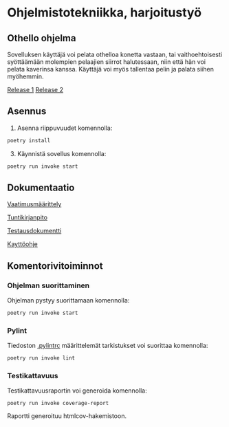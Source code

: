 # Ohjelmistotekniikka, harjoitustyö
## Othello ohjelma
Sovelluksen käyttäjä voi pelata othelloa konetta vastaan, tai vaithoehtoisesti syöttäämään molempien pelaajien siirrot halutessaan, niin että hän voi pelata kaverinsa kanssa. Käyttäjä voi myös tallentaa pelin ja palata siihen myöhemmin.

[Release 1](https://github.com/altarchess/ot-harjoitustyo/releases/tag/viikko5)
[Release 2](https://github.com/altarchess/ot-harjoitustyo/releases/tag/viikko6)

## Asennus

1. Asenna riippuvuudet komennolla:

```bash
poetry install
```

3. Käynnistä sovellus komennolla:

```bash
poetry run invoke start
```

## Dokumentaatio
[Vaatimusmäärittely](https://github.com/altarchess/ot-harjoitustyo/blob/master/dokumentaatio/vaatimusmaarittely.md)

[Tuntikirjanpito](https://github.com/altarchess/ot-harjoitustyo/blob/master/dokumentaatio/tuntikirjanpito.md)

[Testausdokumentti](https://github.com/altarchess/ot-harjoitustyo/blob/master/dokumentaatio/testaus.md)

[Kayttöohje](https://github.com/altarchess/ot-harjoitustyo/blob/master/dokumentaatio/kayttoohje.md)

## Komentorivitoiminnot

### Ohjelman suorittaminen

Ohjelman pystyy suorittamaan komennolla:

```bash
poetry run invoke start
```

### Pylint

Tiedoston [.pylintrc](./.pylintrc) määrittelemät tarkistukset voi suorittaa komennolla:

```bash
poetry run invoke lint
```

### Testikattavuus

Testikattavuusraportin voi generoida komennolla:

```
poetry run invoke coverage-report
```

Raportti generoituu htmlcov-hakemistoon.
